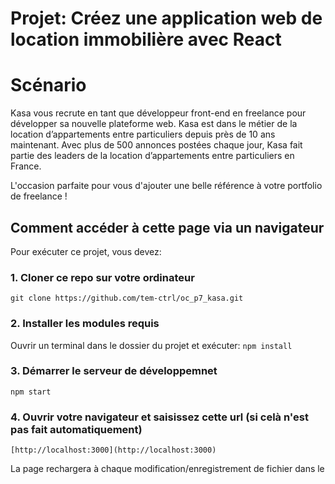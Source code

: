# Projet: Créez une application web de location immobilière avec React

# Scénario

Kasa vous recrute en tant que développeur front-end en freelance pour développer sa nouvelle plateforme web. Kasa est dans le métier de la location d’appartements entre particuliers depuis près de 10 ans maintenant. Avec plus de 500 annonces postées chaque jour, Kasa fait partie des leaders de la location d’appartements entre particuliers en France.

L'occasion parfaite pour vous d'ajouter une belle référence à votre portfolio de freelance !

## Comment accéder à cette page via un navigateur

Pour exécuter ce projet, vous devez:

### 1. Cloner ce repo sur votre ordinateur

`git clone https://github.com/tem-ctrl/oc_p7_kasa.git`

### 2. Installer les modules requis

Ouvrir un terminal dans le dossier du projet et exécuter: `npm install`

### 3. Démarrer le serveur de développemnet

`npm start`

### 4. Ouvrir votre navigateur et saisissez cette url (si celà n'est pas fait automatiquement)

`[http://localhost:3000](http://localhost:3000)`

La page rechargera à chaque modification/enregistrement de fichier dans le

<!--- ### `npm run build`

Builds the app for production to the `build` folder.\
It correctly bundles React in production mode and optimizes the build for the best performance.

The build is minified and the filenames include the hashes.\
Your app is ready to be deployed!
--->
